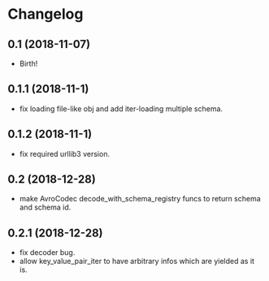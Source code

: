 Changelog
=========

0.1 (2018-11-07)
------------------
- Birth!

0.1.1 (2018-11-1)
------------------
- fix loading file-like obj and add iter-loading multiple schema.

0.1.2 (2018-11-1)
------------------
- fix required urllib3 version.

0.2 (2018-12-28)
----------------
- make AvroCodec decode_with_schema_registry funcs to return schema and schema id.

0.2.1 (2018-12-28)
------------------
- fix decoder bug.
- allow key_value_pair_iter to have arbitrary infos which are yielded as it is.


